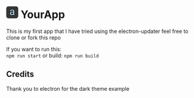 <h1><img src="build/icon.png" alt="Screenshot" width="32" height="32"/> YourApp</h1>
<p>This is my first app that I have tried using the electron-updater feel free to clone or fork this repo</p>
<p>If you want to run this:<br>
<code>npm run start</code>
or build:
<code>npm run build</code></p>
<h2>Credits</h2>
<p>Thank you to electron for the dark theme example</p>
